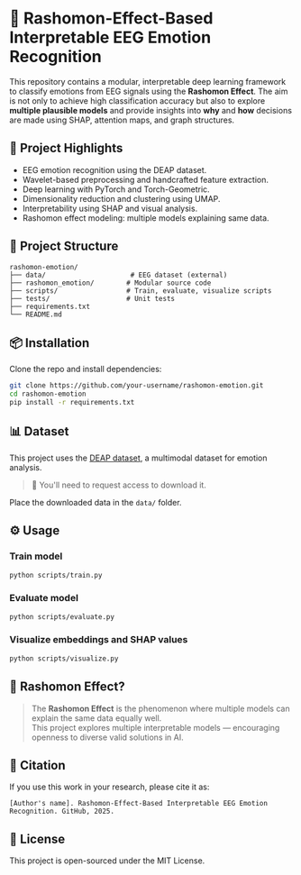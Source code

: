 # 🧠 Rashomon-Effect-Based Interpretable EEG Emotion Recognition

This repository contains a modular, interpretable deep learning framework to classify emotions from EEG signals using the **Rashomon Effect**. The aim is not only to achieve high classification accuracy but also to explore **multiple plausible models** and provide insights into **why** and **how** decisions are made using SHAP, attention maps, and graph structures.

## 🚀 Project Highlights

- EEG emotion recognition using the DEAP dataset.
- Wavelet-based preprocessing and handcrafted feature extraction.
- Deep learning with PyTorch and Torch-Geometric.
- Dimensionality reduction and clustering using UMAP.
- Interpretability using SHAP and visual analysis.
- Rashomon effect modeling: multiple models explaining same data.

## 📁 Project Structure

```
rashomon-emotion/
├── data/                     # EEG dataset (external)
├── rashomon_emotion/        # Modular source code
├── scripts/                 # Train, evaluate, visualize scripts
├── tests/                   # Unit tests
├── requirements.txt
└── README.md
```

## 📦 Installation

Clone the repo and install dependencies:

```bash
git clone https://github.com/your-username/rashomon-emotion.git
cd rashomon-emotion
pip install -r requirements.txt
```

## 📊 Dataset

This project uses the [DEAP dataset](http://www.eecs.qmul.ac.uk/mmv/datasets/deap/), a multimodal dataset for emotion analysis.  
> 🔐 You'll need to request access to download it.

Place the downloaded data in the `data/` folder.

## ⚙️ Usage

### Train model
```bash
python scripts/train.py
```

### Evaluate model
```bash
python scripts/evaluate.py
```

### Visualize embeddings and SHAP values
```bash
python scripts/visualize.py
```

## 📌 Rashomon Effect?

> The **Rashomon Effect** is the phenomenon where multiple models can explain the same data equally well.  
> This project explores multiple interpretable models — encouraging openness to diverse valid solutions in AI.

## 🧠 Citation

If you use this work in your research, please cite it as:

```text
[Author's name]. Rashomon-Effect-Based Interpretable EEG Emotion Recognition. GitHub, 2025.
```

## 📜 License

This project is open-sourced under the MIT License.
